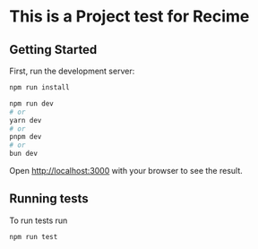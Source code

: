 # This is a Project test for Recime
## Getting Started

First, run the development server:

```bash
npm run install
```

```bash
npm run dev
# or
yarn dev
# or
pnpm dev
# or
bun dev
```

Open [http://localhost:3000](http://localhost:3000) with your browser to see the result.


## Running tests
To run tests run 
```bash
npm run test
```

